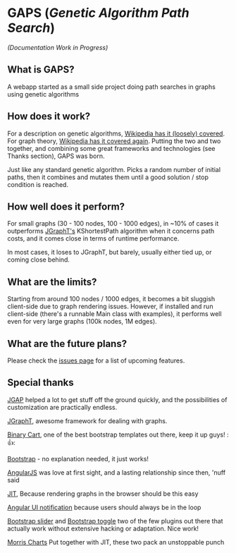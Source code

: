 GAPS (*Genetic Algorithm Path Search*)
==============
*(Documentation Work in Progress)*

What is GAPS?
--------------
A webapp started as a small side project doing path searches in graphs using genetic algorithms

How does it work?
--------------
For a description on genetic algorithms, [Wikipedia has it (loosely) covered](http://en.wikipedia.org/wiki/Genetic_algorithm). For graph theory, [Wikipedia has it covered again](http://en.wikipedia.org/wiki/Graph_theory). Putting the two and two together, and combining some great frameworks and technologies (see Thanks section), GAPS was born.

Just like any standard genetic algorithm. Picks a random number of initial paths, then it combines and mutates them until a good solution / stop condition is reached.

How well does it perform?
--------------
For small graphs (30 - 100 nodes, 100 - 1000 edges), in ~10% of cases it outperforms [JGraphT's](https://github.com/jgrapht/jgrapht) KShortestPath algorithm when it concerns path costs, and it comes close in terms of runtime performance.

In most cases, it loses to JGraphT, but barely, usually either tied up, or coming close behind.

What are the limits?
--------------
Starting from around 100 nodes / 1000 edges, it becomes a bit sluggish client-side due to graph rendering issues. However, if installed and run client-side (there's a runnable Main class with examples), it performs well even for very large graphs (100k nodes, 1M edges).

What are the future plans?
--------------
Please check the [issues page](https://github.com/Andrei-Straut/gaps/issues) for a list of upcoming features.

Special thanks
--------------
[JGAP](http://jgap.sourceforge.net/) helped a lot to get stuff off the ground quickly, and the possibilities of customization are practically endless.

[JGraphT](https://github.com/jgrapht/jgrapht), awesome framework for dealing with graphs.

[Binary Cart](http://binarycart.com/), one of the best bootstrap templates out there, keep it up guys! ::thumbsup::

[Bootstrap](http://getbootstrap.com/) - no explanation needed, it just works!

[AngularJS](https://angularjs.org/) was love at first sight, and a lasting relationship since then, 'nuff said

[JIT](http://philogb.github.io/jit/), Because rendering graphs in the browser should be this easy

[Angular UI notification](https://github.com/alexcrack/angular-ui-notification) because users should always be in the loop

[Bootstrap slider](http://www.eyecon.ro/bootstrap-slider/) and [Bootstrap toggle](http://www.bootstraptoggle.com/) two of the few plugins out there that actually work without extensive hacking or adaptation. Nice work!

[Morris Charts](http://morrisjs.github.io/morris.js/) Put together with JIT, these two pack an unstoppable punch